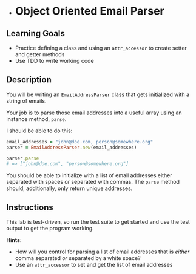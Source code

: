 - # Object Oriented Email Parser

## Learning Goals

- Practice defining a class and using an `attr_accessor` to create setter and
  getter methods
- Use TDD to write working code

## Description

You will be writing an `EmailAddressParser` class that gets initialized with a string
of emails.

Your job is to parse those email addresses into a useful array using an instance
method, `parse`.

I should be able to do this:

```ruby
email_addresses = "john@doe.com, person@somewhere.org"
parser = EmailAddressParser.new(email_addresses)

parser.parse
# => ["john@doe.com", "person@somewhere.org"]
```

You should be able to initialize with a list of email addresses either separated
with spaces _or_ separated with commas. The `parse` method should, additionally,
only return unique addresses.

## Instructions

This lab is test-driven, so run the test suite to get started and use the test
output to get the program working.

**Hints:**

- How will you control for parsing a list of email addresses that is _either_
  comma separated _or_ separated by a white space?
- Use an `attr_accessor` to set and get the list of email addresses
